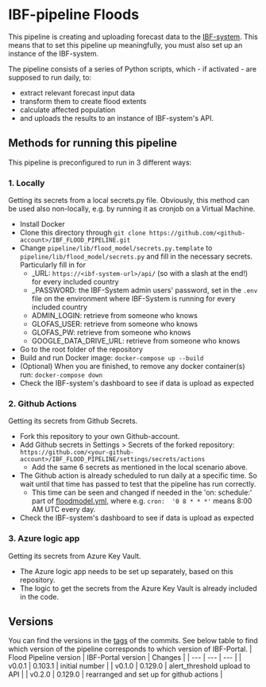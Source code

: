 # IBF-pipeline Floods

This pipeline is creating and uploading forecast data to the [IBF-system](https://github.com/rodekruis/IBF-system). This means that to set this pipeline up meaningfully, you must also set up an instance of the IBF-system.

The pipeline consists of a series of Python scripts, which - if activated - are supposed to run daily, to:
- extract relevant forecast input data
- transform them to create flood extents
- calculate affected population
- and uploads the results to an instance of IBF-system's API.

## Methods for running this pipeline

This pipeline is preconfigured to run in 3 different ways:

### 1. Locally
Getting its secrets from a local secrets.py file. 
Obviously, this method can be used also non-locally, e.g. by running it as cronjob on a Virtual Machine.

- Install Docker
- Clone this directory through `git clone https://github.com/<github-account>/IBF_FLOOD_PIPELINE.git`
- Change `pipeline/lib/flood_model/secrets.py.template` to `pipeline/lib/flood_model/secrets.py` and fill in the necessary secrets. Particularly fill in for 
  - <countryCodeISO3>_URL: `https://<ibf-system-url>/api/` (so with a slash at the end!) for every included country
  - <countryCodeISO3>_PASSWORD: the IBF-System admin users' password, set in the `.env` file on the environment where IBF-System is running for every included country
  - ADMIN_LOGIN: retrieve from someone who knows
  - GLOFAS_USER: retrieve from someone who knows
  - GLOFAS_PW: retrieve from someone who knows
  - GOOGLE_DATA_DRIVE_URL: retrieve from someone who knows
- Go to the root folder of the repository
- Build and run Docker image: `docker-compose up --build`
- (Optional) When you are finished, to remove any docker container(s) run: `docker-compose down`
- Check the IBF-system's dashboard to see if data is upload as expected


### 2. Github Actions
Getting its secrets from Github Secrets.

- Fork this repository to your own Github-account.
- Add Github secrets in Settings > Secrets of the forked repository: `https://github.com/<your-github-account>/IBF_FLOOD_PIPELINE/settings/secrets/actions`
  - Add the same 6 secrets as mentioned in the local scenario above.
- The Github action is already scheduled to run daily at a specific time. So wait until that time has passed to test that the pipeline has run correctly.
  - This time can be seen and changed if needed in the 'on: schedule:' part of [floodmodel.yml](.github/workflows/floodmodel.yml), where e.g. `cron:  '0 8 * * *'` means 8:00 AM UTC every day.
- Check the IBF-system's dashboard to see if data is upload as expected


### 3. Azure logic app
Getting its secrets from Azure Key Vault.

- The Azure logic app needs to be set up separately, based on this repository.
- The logic to get the secrets from the Azure Key Vault is already included in the code. 


## Versions
You can find the versions in the [tags](https://github.com/rodekruis/IBF_FLOOD_PIPELINE/tags) of the commits. See below table to find which version of the pipeline corresponds to which version of IBF-Portal.
| Flood Pipeline version  | IBF-Portal version | Changes |
| --- | --- | --- |
| v0.0.1 | 0.103.1 | initial number |
| v0.1.0 | 0.129.0 | alert_threshold upload to API | 
| v0.2.0 | 0.129.0 | rearranged and set up for github actions |
